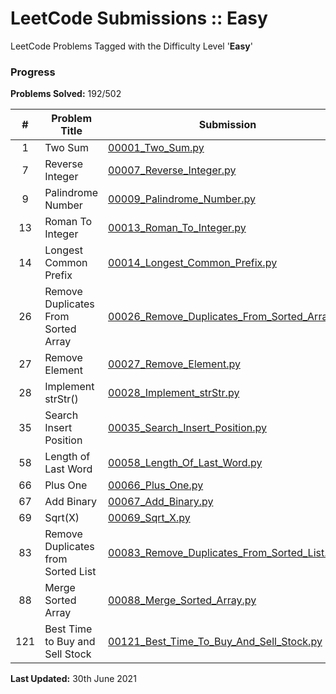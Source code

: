 # LeetCode Submissions :: Easy

LeetCode Problems Tagged with the Difficulty Level '**Easy**'

### Progress

**Problems Solved:** 192/502

|  #   | Problem Title                       | Submission                                                   |
| :--: | ----------------------------------- | ------------------------------------------------------------ |
|  1   | Two Sum                             | [00001_Two_Sum.py](https://github.com/abhisekjuneja/LeetCode/blob/main/Submissions/Easy/00001_Two_Sum.py) |
|  7   | Reverse Integer                     | [00007_Reverse_Integer.py](https://github.com/abhisekjuneja/LeetCode/blob/main/Submissions/Easy/00007_Reverse_Integer.py) |
|  9   | Palindrome Number                   | [00009_Palindrome_Number.py](https://github.com/abhisekjuneja/LeetCode/blob/main/Submissions/Easy/00009_Palindrome_Number.py) |
|  13  | Roman To Integer                    | [00013_Roman_To_Integer.py](https://github.com/abhisekjuneja/LeetCode/blob/main/Submissions/Easy/00013_Roman_To_Integer.py) |
|  14  | Longest Common Prefix               | [00014_Longest_Common_Prefix.py](https://github.com/abhisekjuneja/LeetCode/blob/main/Submissions/Easy/00014_Longest_Common_Prefix.py) |
|  26  | Remove Duplicates From Sorted Array | [00026_Remove_Duplicates_From_Sorted_Array.py](https://github.com/abhisekjuneja/LeetCode/blob/main/Submissions/Easy/00026_Remove_Duplicates_From_Sorted_Array.py) |
|  27  | Remove Element                      | [00027_Remove_Element.py](https://github.com/abhisekjuneja/LeetCode/blob/main/Submissions/Easy/00027_Remove_Element.py) |
|  28  | Implement strStr()                  | [00028_Implement_strStr.py](https://github.com/abhisekjuneja/LeetCode/blob/main/Submissions/Easy/00028_Implement_strStr.py) |
|  35  | Search Insert Position              | [00035_Search_Insert_Position.py](https://github.com/abhisekjuneja/LeetCode/blob/main/Submissions/Easy/00035_Search_Insert_Position.py) |
|  58  | Length of Last Word                 | [00058_Length_Of_Last_Word.py](https://github.com/abhisekjuneja/LeetCode/blob/main/Submissions/Easy/00058_Length_Of_Last_Word.py) |
|  66  | Plus One                            | [00066_Plus_One.py](https://github.com/abhisekjuneja/LeetCode/blob/main/Submissions/Easy/00066_Plus_One.py) |
|  67  | Add Binary                          | [00067_Add_Binary.py](https://github.com/abhisekjuneja/LeetCode/blob/main/Submissions/Easy/00067_Add_Binary.py) |
|  69  | Sqrt(X)                             | [00069_Sqrt_X.py](https://github.com/abhisekjuneja/LeetCode/blob/main/Submissions/Easy/00069_Sqrt_X.py) |
|  83  | Remove Duplicates from Sorted List  | [00083_Remove_Duplicates_From_Sorted_List.py](https://github.com/abhisekjuneja/LeetCode/blob/main/Submissions/Easy/00083_Remove_Duplicates_From_Sorted_List.py) |
|  88  | Merge Sorted Array                  | [00088_Merge_Sorted_Array.py](https://github.com/abhisekjuneja/LeetCode/blob/main/Submissions/Easy/00088_Merge_Sorted_Array.py) |
| 121  | Best Time to Buy and Sell Stock     | [00121_Best_Time_To_Buy_And_Sell_Stock.py](https://github.com/abhisekjuneja/LeetCode/blob/main/Submissions/Easy/00121_Best_Time_To_Buy_And_Sell_Stock.py) |

**Last Updated:** 30th June 2021

